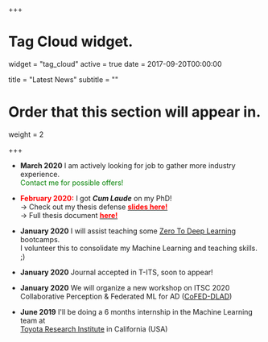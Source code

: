 +++
# Tag Cloud widget.
widget = "tag_cloud"
active = true
date = 2017-09-20T00:00:00

title = "Latest News"
subtitle = ""

# Order that this section will appear in.
weight = 2

+++

- **March 2020** I am actively looking for job to gather more industry experience.   
 <span style="color: green;">Contact me for possible offers!</span> 

- **<span style="color: red;">February 2020:</span>** I got ***Cum Laude*** on my PhD!        
 &rarr; Check out my thesis defense [**<span style="color: red;">slides here! </span>**](https://docs.google.com/presentation/d/1dvOM9JruDVPOI-RJB07cpwymh-IxnCyJ4UaLGCgn-4M/present#slide=id.p)  
 &rarr; Full thesis document [**<span style="color: red;">here! </span>**](https://drive.google.com/open?id=1LGCTHHt67pMdUompxo3wdS3gW39_ezdr) 


- **January 2020** I will assist teaching some [Zero To Deep Learning](https://www.zerotodeeplearning.com/) bootcamps.   
 I volunteer this to consolidate my Machine Learning and teaching skills. ;)
 
- **January 2020** Journal accepted in T-ITS, soon to appear! 

- **January 2020** We will organize a new workshop on ITSC 2020   
Collaborative Perception & Federated ML for AD ([CoFED-DLAD](https://sites.google.com/view/cofed-dlad-2020/home))

- **June 2019** I'll be doing a 6 months internship in the Machine Learning team at  
[Toyota Research Institute](https://www.tri.global) in California (USA) 
